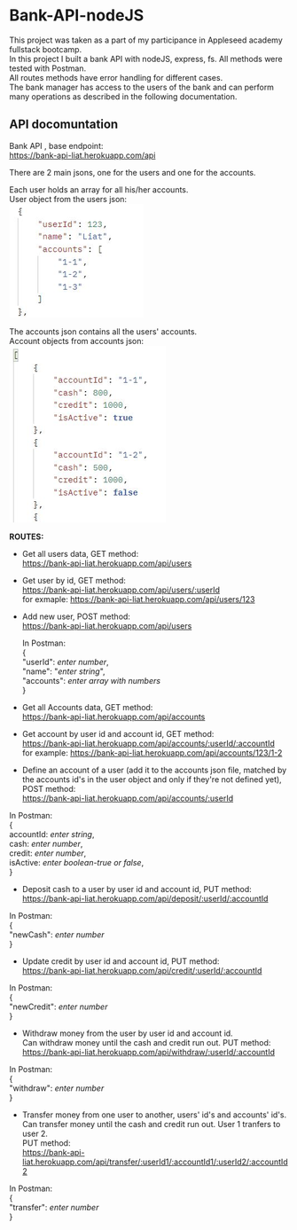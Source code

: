 # Bank-API-nodeJS

This project was taken as a part of my participance in Appleseed academy fullstack bootcamp.  
In this project I built a bank API with nodeJS, express, fs. All methods were tested with Postman.  
All routes methods have error handling for different cases.  
The bank manager has access to the users of the bank and can perform many operations as described in the following documentation.

## API docomuntation

Bank API , base endpoint:  
https://bank-api-liat.herokuapp.com/api

There are 2 main jsons, one for the users and one for the accounts.

Each user holds an array for all his/her accounts.  
User object from the users json:  
![user](/images/user.JPG)

The accounts json contains all the users' accounts.  
Account objects from accounts json:  
![accounts](/images/accounts.JPG)

**ROUTES:**

- Get all users data, GET method:  
   https://bank-api-liat.herokuapp.com/api/users

- Get user by id, GET method:  
  https://bank-api-liat.herokuapp.com/api/users/:userId  
  for exmaple: https://bank-api-liat.herokuapp.com/api/users/123

- Add new user, POST method:  
  https://bank-api-liat.herokuapp.com/api/users

  In Postman:  
   {  
   "userId": _enter number_,  
   "name": "_enter string_",  
   "accounts": _enter array with numbers_  
   }

- Get all Accounts data, GET method:  
  https://bank-api-liat.herokuapp.com/api/accounts

- Get account by user id and account id, GET method:  
   https://bank-api-liat.herokuapp.com/api/accounts/:userId/:accountId  
   for example: https://bank-api-liat.herokuapp.com/api/accounts/123/1-2

- Define an account of a user (add it to the accounts json file, matched by the accounts id's in the user object and only if they're not defined yet), POST method:  
  https://bank-api-liat.herokuapp.com/api/accounts/:userId

In Postman:  
{  
 accountId: _enter string_,  
 cash: _enter number_,  
 credit: _enter number_,  
 isActive: _enter boolean-true or false_,  
}

- Deposit cash to a user by user id and account id, PUT method:  
  https://bank-api-liat.herokuapp.com/api/deposit/:userId/:accountId

In Postman:  
{  
 "newCash": _enter number_  
}

- Update credit by user id and account id, PUT method:  
  https://bank-api-liat.herokuapp.com/api/credit/:userId/:accountId

In Postman:  
{  
 "newCredit": _enter number_  
}

- Withdraw money from the user by user id and account id.  
  Can withdraw money until the cash and credit run out. PUT method:  
   https://bank-api-liat.herokuapp.com/api/withdraw/:userId/:accountId

In Postman:  
{  
 "withdraw": _enter number_  
}

- Transfer money from one user to another, users' id's and accounts' id's. Can transfer money until the cash and credit run out. User 1 tranfers to user 2.  
  PUT method:  
  https://bank-api-liat.herokuapp.com/api/transfer/:userId1/:accountId1/:userId2/:accountId2

In Postman:  
{  
 "transfer": _enter number_  
}

